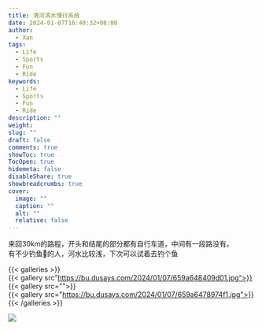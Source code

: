 ```yaml
---
title: 清河滨水慢行系统
date: 2024-01-07T16:40:32+08:00
author:
  - Xan
tags:
  - Life
  - Sports
  - Fun
  - Ride
keywords:
  - Life
  - Sports
  - Fun
  - Ride
description: ""
weight: 
slug: ""
draft: false
comments: true
showToc: true
TocOpen: true
hidemeta: false
disableShare: true
showbreadcrumbs: true
cover:
  image: ""
  caption: ""
  alt: ""
  relative: false
---
```

来回30km的路程，开头和结尾的部分都有自行车道，中间有一段路没有。  
有不少钓鱼🎣的人，河水比较浅，下次可以试着去钓个鱼

{{< galleries >}}  
{{< gallery src"https://bu.dusays.com/2024/01/07/659a648409d01.jpg“>}}  
{{< gallery src="">}}  
{{< gallery src="https://bu.dusays.com/2024/01/07/659a6478974f1.jpg">}}  
{{< /galleries >}}

![](https://bu.dusays.com/2024/01/07/659a6478974f1.jpg)